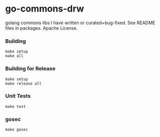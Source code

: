 # go-commons-drw

golang commons libs I have written or curated+bug-fixed.  See README files in packages. Apache License.

### Building
```
make setup
make all
```

### Building for Release
```
make setup
make release all
```

### Unit Tests
```
make test
```

### gosec
```
make gosec
```